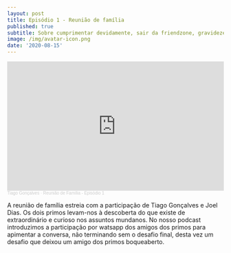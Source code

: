 ```yaml
---
layout: post
title: Episódio 1 - Reunião de família
published: true
subtitle: Sobre cumprimentar devidamente, sair da friendzone, gravidezes indesejadas e fazer os desconhecidos mais próximos.
image: /img/avatar-icon.png
date: '2020-08-15'
---
```


<iframe width="100%" height="300" scrolling="no" frameborder="no" allow="autoplay" src="https://w.soundcloud.com/player/?url=https%3A//api.soundcloud.com/tracks/876236512&color=%23ff5500&auto_play=false&hide_related=false&show_comments=true&show_user=true&show_reposts=false&show_teaser=true&visual=true"></iframe><div style="font-size: 10px; color: #cccccc;line-break: anywhere;word-break: normal;overflow: hidden;white-space: nowrap;text-overflow: ellipsis; font-family: Interstate,Lucida Grande,Lucida Sans Unicode,Lucida Sans,Garuda,Verdana,Tahoma,sans-serif;font-weight: 100;"><a href="https://soundcloud.com/tiago-gon-alves-148" title="Tiago Gonçalves" target="_blank" style="color: #cccccc; text-decoration: none;">Tiago Gonçalves</a> · <a href="https://soundcloud.com/tiago-gon-alves-148/reuniao-de-familia-episodio-1" title="Reunião de Família - Episódio 1" target="_blank" style="color: #cccccc; text-decoration: none;">Reunião de Família - Episódio 1</a></div>

A reunião de família estreia com a participação de Tiago Gonçalves e Joel Dias. Os dois primos levam-nos à descoberta do que existe de extraordinário e curioso nos assuntos mundanos. No nosso podcast introduzimos a participação por watsapp dos amigos dos primos para apimentar a conversa, não terminando sem o desafio final, desta vez um desafio que deixou um amigo dos primos boqueaberto.

